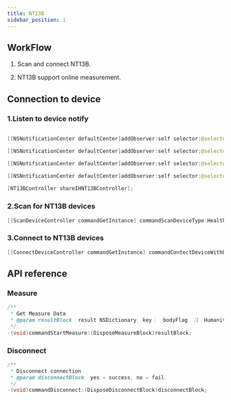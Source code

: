 ```yaml
---
title: NT13B
sidebar_position: 1
---
```


## WorkFlow

1. Scan and connect NT13B.

2. NT13B support online measurement.

## Connection to device

### 1.Listen to device notify

```java

[[NSNotificationCenter defaultCenter]addObserver:self selector:@selector(DeviceDiscover:) name:NT13BDiscover object:nil];

[[NSNotificationCenter defaultCenter]addObserver:self selector:@selector(DeviceConnectFail:) name:NT13BConnectFailed object:nil];

[[NSNotificationCenter defaultCenter]addObserver:self selector:@selector(DeviceConnect:) name:NT13BConnectNoti object:nil];

[[NSNotificationCenter defaultCenter]addObserver:self selector:@selector(DeviceDisConnect:) name:NT13BDisConnectNoti object:nil];
            
[NT13BController shareIHNT13BController];
```

### 2.Scan for NT13B devices

```java
[[ScanDeviceController commandGetInstance] commandScanDeviceType:HealthDeviceType_NT13B];
```

### 3.Connect to NT13B devices

```java
[[ConnectDeviceController commandGetInstance] commandContectDeviceWithDeviceType:HealthDeviceType_NT13B andSerialNub:deviceMac];
```

## API reference

### Measure

```java
/**
 * Get Measure Data
 * @param resultBlock  result NSDictionary  key：  bodyFlag （1：Humanity 0：object）unit(1:NT13BTemperatureUnit_C  2:NT13BTemperatureUnit_F)
 */
-(void)commandStartMeasure:(DisposeMeasureBlock)resultBlock;
```

### Disconnect

```java
/**
 * Disconnect connection
 * @param disconnectBlock  yes = success, no = fail.
 */
-(void)commandDisconnect:(DisposeDisconnectBlock)disconnectBlock;
```

